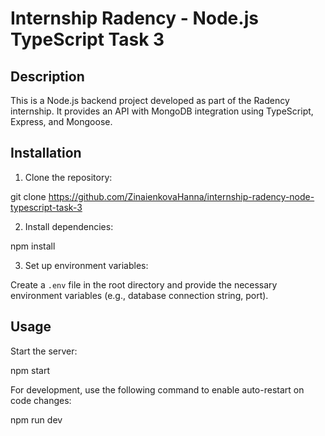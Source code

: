 # Internship Radency - Node.js TypeScript Task 3

## Description

This is a Node.js backend project developed as part of the Radency internship. It provides an API with MongoDB integration using TypeScript, Express, and Mongoose.

## Installation

1. Clone the repository:

git clone https://github.com/ZinaienkovaHanna/internship-radency-node-typescript-task-3

2. Install dependencies:

npm install

3. Set up environment variables:

Create a `.env` file in the root directory and provide the necessary environment variables (e.g., database connection string, port).

## Usage

Start the server:

npm start

For development, use the following command to enable auto-restart on code changes:

npm run dev

